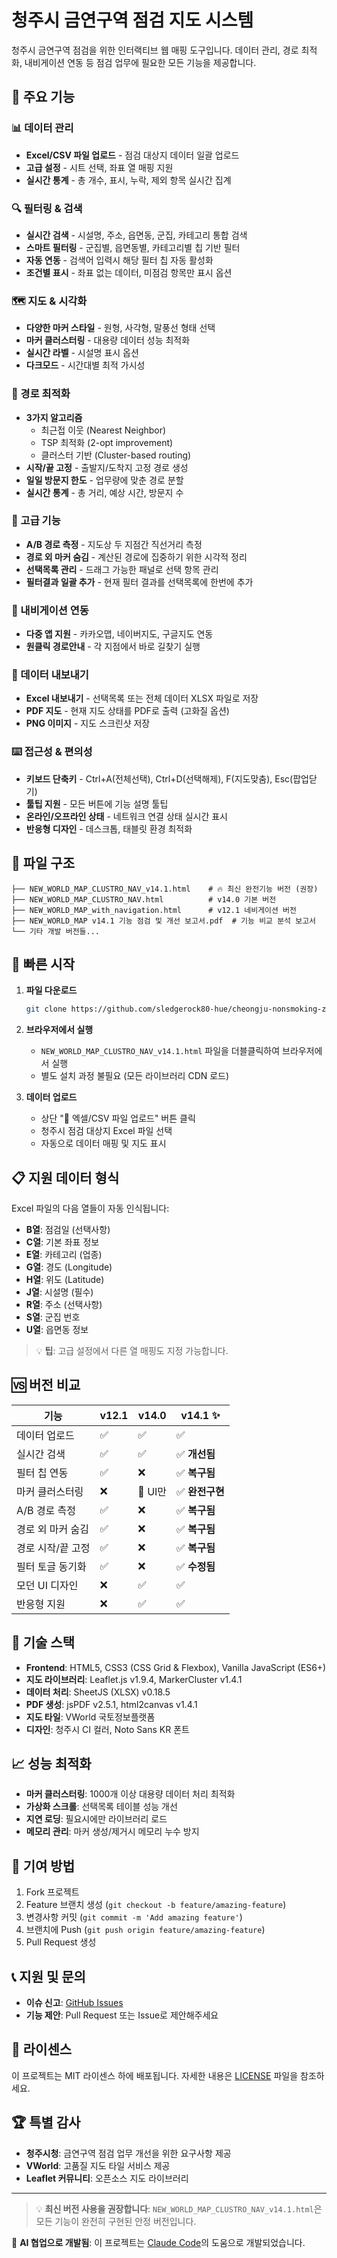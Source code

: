# 청주시 금연구역 점검 지도 시스템

청주시 금연구역 점검을 위한 인터랙티브 웹 매핑 도구입니다. 데이터 관리, 경로 최적화, 내비게이션 연동 등 점검 업무에 필요한 모든 기능을 제공합니다.

## 🚀 주요 기능

### 📊 데이터 관리
- **Excel/CSV 파일 업로드** - 점검 대상지 데이터 일괄 업로드
- **고급 설정** - 시트 선택, 좌표 열 매핑 지원
- **실시간 통계** - 총 개수, 표시, 누락, 제외 항목 실시간 집계

### 🔍 필터링 & 검색
- **실시간 검색** - 시설명, 주소, 읍면동, 군집, 카테고리 통합 검색
- **스마트 필터링** - 군집별, 읍면동별, 카테고리별 칩 기반 필터
- **자동 연동** - 검색어 입력시 해당 필터 칩 자동 활성화
- **조건별 표시** - 좌표 없는 데이터, 미점검 항목만 표시 옵션

### 🗺️ 지도 & 시각화
- **다양한 마커 스타일** - 원형, 사각형, 말풍선 형태 선택
- **마커 클러스터링** - 대용량 데이터 성능 최적화
- **실시간 라벨** - 시설명 표시 옵션
- **다크모드** - 시간대별 최적 가시성

### 🎯 경로 최적화
- **3가지 알고리즘**
  - 최근접 이웃 (Nearest Neighbor)
  - TSP 최적화 (2-opt improvement)
  - 클러스터 기반 (Cluster-based routing)
- **시작/끝 고정** - 출발지/도착지 고정 경로 생성
- **일일 방문지 한도** - 업무량에 맞춘 경로 분할
- **실시간 통계** - 총 거리, 예상 시간, 방문지 수

### 📍 고급 기능
- **A/B 경로 측정** - 지도상 두 지점간 직선거리 측정
- **경로 외 마커 숨김** - 계산된 경로에 집중하기 위한 시각적 정리
- **선택목록 관리** - 드래그 가능한 패널로 선택 항목 관리
- **필터결과 일괄 추가** - 현재 필터 결과를 선택목록에 한번에 추가

### 🚗 내비게이션 연동
- **다중 앱 지원** - 카카오맵, 네이버지도, 구글지도 연동
- **원클릭 경로안내** - 각 지점에서 바로 길찾기 실행

### 💾 데이터 내보내기
- **Excel 내보내기** - 선택목록 또는 전체 데이터 XLSX 파일로 저장
- **PDF 지도** - 현재 지도 상태를 PDF로 출력 (고화질 옵션)
- **PNG 이미지** - 지도 스크린샷 저장

### ⌨️ 접근성 & 편의성
- **키보드 단축키** - Ctrl+A(전체선택), Ctrl+D(선택해제), F(지도맞춤), Esc(팝업닫기)
- **툴팁 지원** - 모든 버튼에 기능 설명 툴팁
- **온라인/오프라인 상태** - 네트워크 연결 상태 실시간 표시
- **반응형 디자인** - 데스크톱, 태블릿 환경 최적화

## 📁 파일 구조

```
├── NEW_WORLD_MAP_CLUSTRO_NAV_v14.1.html    # 🔥 최신 완전기능 버전 (권장)
├── NEW_WORLD_MAP_CLUSTRO_NAV.html          # v14.0 기본 버전  
├── NEW_WORLD_MAP_with_navigation.html      # v12.1 네비게이션 버전
├── NEW_WORLD_MAP v14.1 기능 점검 및 개선 보고서.pdf  # 기능 비교 분석 보고서
└── 기타 개발 버전들...
```

## 🚀 빠른 시작

1. **파일 다운로드**
   ```bash
   git clone https://github.com/sledgerock80-hue/cheongju-nonsmoking-zone-map.git
   ```

2. **브라우저에서 실행**
   - `NEW_WORLD_MAP_CLUSTRO_NAV_v14.1.html` 파일을 더블클릭하여 브라우저에서 실행
   - 별도 설치 과정 불필요 (모든 라이브러리 CDN 로드)

3. **데이터 업로드**
   - 상단 "📁 엑셀/CSV 파일 업로드" 버튼 클릭
   - 청주시 점검 대상지 Excel 파일 선택
   - 자동으로 데이터 매핑 및 지도 표시

## 📋 지원 데이터 형식

Excel 파일의 다음 열들이 자동 인식됩니다:
- **B열**: 점검일 (선택사항)
- **C열**: 기본 좌표 정보
- **E열**: 카테고리 (업종)
- **G열**: 경도 (Longitude)
- **H열**: 위도 (Latitude)  
- **J열**: 시설명 (필수)
- **R열**: 주소 (선택사항)
- **S열**: 군집 번호
- **U열**: 읍면동 정보

> 💡 **팁**: 고급 설정에서 다른 열 매핑도 지정 가능합니다.

## 🆚 버전 비교

| 기능 | v12.1 | v14.0 | **v14.1** ✨ |
|------|-------|--------|-------------|
| 데이터 업로드 | ✅ | ✅ | ✅ |
| 실시간 검색 | ✅ | ✅ | ✅ **개선됨** |
| 필터 칩 연동 | ✅ | ❌ | ✅ **복구됨** |
| 마커 클러스터링 | ❌ | 🔄 UI만 | ✅ **완전구현** |
| A/B 경로 측정 | ✅ | ❌ | ✅ **복구됨** |
| 경로 외 마커 숨김 | ✅ | ❌ | ✅ **복구됨** |
| 경로 시작/끝 고정 | ✅ | ❌ | ✅ **복구됨** |
| 필터 토글 동기화 | ✅ | ❌ | ✅ **수정됨** |
| 모던 UI 디자인 | ❌ | ✅ | ✅ |
| 반응형 지원 | ❌ | ✅ | ✅ |

## 🔧 기술 스택

- **Frontend**: HTML5, CSS3 (CSS Grid & Flexbox), Vanilla JavaScript (ES6+)
- **지도 라이브러리**: Leaflet.js v1.9.4, MarkerCluster v1.4.1
- **데이터 처리**: SheetJS (XLSX) v0.18.5
- **PDF 생성**: jsPDF v2.5.1, html2canvas v1.4.1
- **지도 타일**: VWorld 국토정보플랫폼
- **디자인**: 청주시 CI 컬러, Noto Sans KR 폰트

## 📈 성능 최적화

- **마커 클러스터링**: 1000개 이상 대용량 데이터 처리 최적화
- **가상화 스크롤**: 선택목록 테이블 성능 개선
- **지연 로딩**: 필요시에만 라이브러리 로드
- **메모리 관리**: 마커 생성/제거시 메모리 누수 방지

## 🤝 기여 방법

1. Fork 프로젝트
2. Feature 브랜치 생성 (`git checkout -b feature/amazing-feature`)
3. 변경사항 커밋 (`git commit -m 'Add amazing feature'`)
4. 브랜치에 Push (`git push origin feature/amazing-feature`)
5. Pull Request 생성

## 📞 지원 및 문의

- **이슈 신고**: [GitHub Issues](https://github.com/sledgerock80-hue/cheongju-nonsmoking-zone-map/issues)
- **기능 제안**: Pull Request 또는 Issue로 제안해주세요

## 📄 라이센스

이 프로젝트는 MIT 라이센스 하에 배포됩니다. 자세한 내용은 [LICENSE](LICENSE) 파일을 참조하세요.

## 🏆 특별 감사

- **청주시청**: 금연구역 점검 업무 개선을 위한 요구사항 제공
- **VWorld**: 고품질 지도 타일 서비스 제공
- **Leaflet 커뮤니티**: 오픈소스 지도 라이브러리

---

> 💡 **최신 버전 사용을 권장합니다**: `NEW_WORLD_MAP_CLUSTRO_NAV_v14.1.html`은 모든 기능이 완전히 구현된 안정 버전입니다.

🤖 **AI 협업으로 개발됨**: 이 프로젝트는 [Claude Code](https://claude.ai/code)의 도움으로 개발되었습니다.